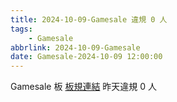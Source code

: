 ```yaml
---
title: 2024-10-09-Gamesale 違規 0 人
tags:
    - Gamesale
abbrlink: 2024-10-09-Gamesale
date: Gamesale-2024-10-09 12:00:00
---
```

Gamesale 板 [板規連結](https://www.ptt.cc/bbs/Gossiping/M.1637425085.A.07D.html)
昨天違規 0 人
